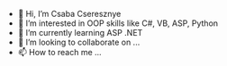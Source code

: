 - 👋 Hi, I’m Csaba Cseresznye
- 👀 I’m interested in OOP skills like C#, VB, ASP, Python
- 🌱 I’m currently learning ASP .NET
- 💞️ I’m looking to collaborate on ...
- 📫 How to reach me ...

<!---
csecsa4/csecsa4 is a ✨ special ✨ repository because its `README.md` (this file) appears on your GitHub profile.
You can click the Preview link to take a look at your changes.
--->
